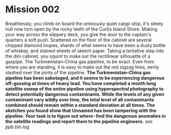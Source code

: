 # Mission 002
Breathlessly, you climb on board the ominously quiet cargo ship, it's steely hull now torn open by the rocky teeth of the Curtis Island Shore. Making your way across the slippery deck, you give the door to the captain's quarters a soft push.
Scattered on the floor of the cabinet are several chipped diamond loupes, shards of what seems to have been a dusty bottle of whiskey, and stained sheets of sketch paper. Taking a tentative step into the dim cabinet, you squint to make out the rectilinear silhouette of a gaspipe.
The Turkmenistan–China gas pipeline, to be exact.
Even from where you are standing, it is easy to make out the red zigzag lines, eerily slashed over the joints of the pipeline.
**The Turkmenistan–China gas pipeline has been sabotaged, and it seems to be experiencing dangerous off-gassing at times of heavy load.
You have completed a month long satellite sweep of the entire pipeline using hyperspectral photography to detect potentially dangerous contaminants.
While the levels of any given contaminant vary wildly over time, the total level of all contaminants combined should remain within a standard deviation at all times.
The sketches you found show that Unnamed has been tampering with the pipeline. Your task is to figure out where - find the dangerous anomalies in the satellite readings and report them to the pipeline engineers.**
*see ppb.bin.log*
